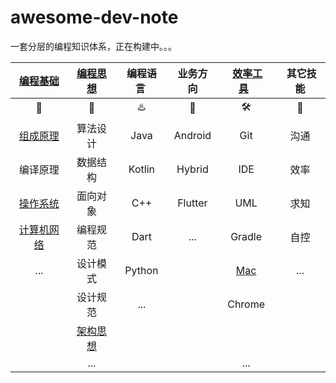 # awesome-dev-note

一套分层的编程知识体系，正在构建中。。。


|      [编程基础](https://github.com/jaydroid1024/awesome-dev-note/tree/main/notes/01-Foundations)      |             [编程思想](https://github.com/jaydroid1024/awesome-dev-note/tree/main/notes/02-Thinking)             |     编程语言&nbsp;     |        业务方向        |      &nbsp;[效率工具](https://github.com/jaydroid1024/awesome-dev-note/tree/main/notes/05-Tools)&nbsp;&nbsp;      | &nbsp;其它技能 |
| :-----------------: | :--------------------------: | :--------------------: | :------------------: | :--------------------------: | :--------------------: |
| :hammer: | :bell: |  :hotsprings:  | :iphone: | :hammer_and_wrench: |  :loudspeaker:  |
| [组成原理](https://github.com/jaydroid1024/awesome-dev-note/blob/main/notes/01-Foundations/01-%E8%AE%A1%E7%AE%97%E6%9C%BA%E7%BB%84%E6%88%90%E5%8E%9F%E7%90%86.md) | 算法设计 | Java | Android | Git | 沟通 |
|      编译原理       | 数据结构 | Kotlin | Hybrid | IDE | 效率 |
| [操作系统](https://github.com/jaydroid1024/awesome-dev-note/blob/main/notes/01-Foundations/02-%E6%93%8D%E4%BD%9C%E7%B3%BB%E7%BB%9F.md) | 面向对象 | C++ | Flutter | UML | 求知 |
| [计算机网络](https://github.com/jaydroid1024/awesome-dev-note/blob/main/notes/01-Foundations/03-%E8%AE%A1%E7%AE%97%E6%9C%BA%E7%BD%91%E7%BB%9C.md)      | 编程规范 | Dart | ... | Gradle | 自控 |
|       ...       | 设计模式 | Python |                        | [Mac](https://github.com/jaydroid1024/awesome-dev-note/tree/main/notes/05-Tools/01-Mac) | ... |
|  | 设计规范 | ... | | Chrome | |
| | [架构思想](https://github.com/jaydroid1024/awesome-dev-note/tree/main/notes/02-Thinking/05-%E6%9E%B6%E6%9E%84%E6%90%AD%E5%BB%BA) |  | |  | |
|  | ... | | | ... | |





 



